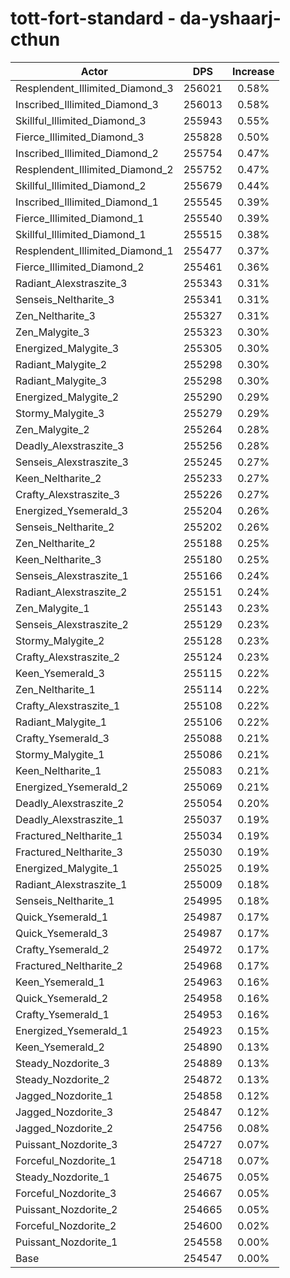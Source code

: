 # tott-fort-standard - da-yshaarj-cthun
| Actor | DPS | Increase |
|---|:---:|:---:|
|Resplendent_Illimited_Diamond_3|256021|0.58%|
|Inscribed_Illimited_Diamond_3|256013|0.58%|
|Skillful_Illimited_Diamond_3|255943|0.55%|
|Fierce_Illimited_Diamond_3|255828|0.50%|
|Inscribed_Illimited_Diamond_2|255754|0.47%|
|Resplendent_Illimited_Diamond_2|255752|0.47%|
|Skillful_Illimited_Diamond_2|255679|0.44%|
|Inscribed_Illimited_Diamond_1|255545|0.39%|
|Fierce_Illimited_Diamond_1|255540|0.39%|
|Skillful_Illimited_Diamond_1|255515|0.38%|
|Resplendent_Illimited_Diamond_1|255477|0.37%|
|Fierce_Illimited_Diamond_2|255461|0.36%|
|Radiant_Alexstraszite_3|255343|0.31%|
|Senseis_Neltharite_3|255341|0.31%|
|Zen_Neltharite_3|255327|0.31%|
|Zen_Malygite_3|255323|0.30%|
|Energized_Malygite_3|255305|0.30%|
|Radiant_Malygite_2|255298|0.30%|
|Radiant_Malygite_3|255298|0.30%|
|Energized_Malygite_2|255290|0.29%|
|Stormy_Malygite_3|255279|0.29%|
|Zen_Malygite_2|255264|0.28%|
|Deadly_Alexstraszite_3|255256|0.28%|
|Senseis_Alexstraszite_3|255245|0.27%|
|Keen_Neltharite_2|255233|0.27%|
|Crafty_Alexstraszite_3|255226|0.27%|
|Energized_Ysemerald_3|255204|0.26%|
|Senseis_Neltharite_2|255202|0.26%|
|Zen_Neltharite_2|255188|0.25%|
|Keen_Neltharite_3|255180|0.25%|
|Senseis_Alexstraszite_1|255166|0.24%|
|Radiant_Alexstraszite_2|255151|0.24%|
|Zen_Malygite_1|255143|0.23%|
|Senseis_Alexstraszite_2|255129|0.23%|
|Stormy_Malygite_2|255128|0.23%|
|Crafty_Alexstraszite_2|255124|0.23%|
|Keen_Ysemerald_3|255115|0.22%|
|Zen_Neltharite_1|255114|0.22%|
|Crafty_Alexstraszite_1|255108|0.22%|
|Radiant_Malygite_1|255106|0.22%|
|Crafty_Ysemerald_3|255088|0.21%|
|Stormy_Malygite_1|255086|0.21%|
|Keen_Neltharite_1|255083|0.21%|
|Energized_Ysemerald_2|255069|0.21%|
|Deadly_Alexstraszite_2|255054|0.20%|
|Deadly_Alexstraszite_1|255037|0.19%|
|Fractured_Neltharite_1|255034|0.19%|
|Fractured_Neltharite_3|255030|0.19%|
|Energized_Malygite_1|255025|0.19%|
|Radiant_Alexstraszite_1|255009|0.18%|
|Senseis_Neltharite_1|254995|0.18%|
|Quick_Ysemerald_1|254987|0.17%|
|Quick_Ysemerald_3|254987|0.17%|
|Crafty_Ysemerald_2|254972|0.17%|
|Fractured_Neltharite_2|254968|0.17%|
|Keen_Ysemerald_1|254963|0.16%|
|Quick_Ysemerald_2|254958|0.16%|
|Crafty_Ysemerald_1|254953|0.16%|
|Energized_Ysemerald_1|254923|0.15%|
|Keen_Ysemerald_2|254890|0.13%|
|Steady_Nozdorite_3|254889|0.13%|
|Steady_Nozdorite_2|254872|0.13%|
|Jagged_Nozdorite_1|254858|0.12%|
|Jagged_Nozdorite_3|254847|0.12%|
|Jagged_Nozdorite_2|254756|0.08%|
|Puissant_Nozdorite_3|254727|0.07%|
|Forceful_Nozdorite_1|254718|0.07%|
|Steady_Nozdorite_1|254675|0.05%|
|Forceful_Nozdorite_3|254667|0.05%|
|Puissant_Nozdorite_2|254665|0.05%|
|Forceful_Nozdorite_2|254600|0.02%|
|Puissant_Nozdorite_1|254558|0.00%|
|Base|254547|0.00%|
